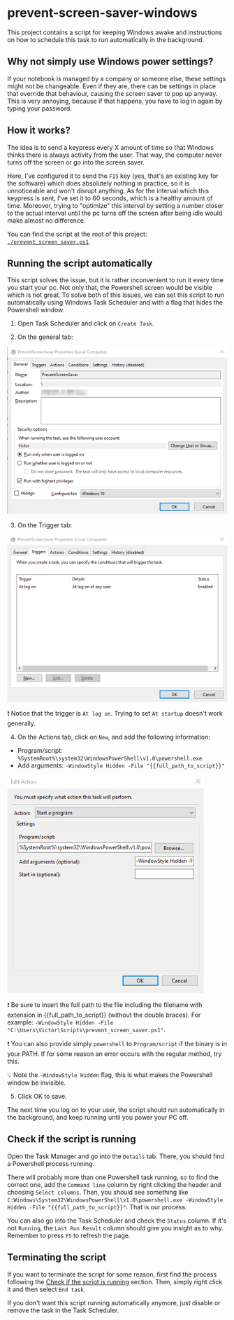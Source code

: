 # prevent-screen-saver-windows

This project contains a script for keeping Windows awake and instructions on how to schedule this task to run automatically in the background.

## Why not simply use Windows power settings?

If your notebook is managed by a company or someone else, these settings might not be changeable. Even if they are, there can be settings in place that override that behaviour, causing the screen saver to pop up anyway. This is very annoying, because if that happens, you have to log in again by typing your password.

## How it works?

The idea is to send a keypress every X amount of time so that Windows thinks there is always activity from the user. That way, the computer never turns off the screen or go into the screen saver.

Here, I've configured it to send the `F15` key (yes, that's an existing key for the software) which does absolutely nothing in practice, so it is unnoticeable and won't disrupt anything. As for the interval which this keypress is sent, I've set it to 60 seconds, which is a healthy amount of time. Moreover, trying to "optimize" this interval by setting a number closer to the actual interval until the pc turns off the screen after being idle would make almost no difference.

You can find the script at the root of this project: [`./prevent_screen_saver.ps1`](prevent_screen_saver.ps1).

## Running the script automatically

This script solves the issue, but it is rather inconvenient to run it every time you start your pc. Not only that, the Powershell screen would be visible which is not great. To solve both of this issues, we can set this script to run automatically using Windows Task Scheduler and with a flag that hides the Powershell window.

1) Open Task Scheduler and click on `Create Task`.

2) On the general tab:

![General tab](imgs/task_scheduler_general_tab.png)

3) On the Trigger tab:

![Trigger tab](imgs/task_scheduler_trigger_tab.png)

❗ Notice that the trigger is `At log on`. Trying to set `At startup` doesn't work generally.

4) On the Actions tab, click on `New`, and add the following information:

- Program/script: `%SystemRoot%\system32\WindowsPowerShell\v1.0\powershell.exe`
- Add arguments: `-WindowStyle Hidden -File "{{full_path_to_script}}"`

![Action tab](imgs/task_scheduler_action_tab.png)

❗ Be sure to insert the full path to the file including the filename with extension in {{full_path_to_script}} (without the double braces). For example: `-WindowStyle Hidden -File "C:\Users\Victor\Scripts\prevent_screen_saver.ps1"`.

❗ You can also provide simply `powershell` to `Program/script` if the binary is in your PATH. If for some reason an error occurs with the regular method, try this.

💡 Note the `-WindowStyle Hidden` flag, this is what makes the Powershell window be invisible.

5) Click OK to save.

The next time you log on to your user, the script should run automatically in the background, and keep running until you power your PC off.

## Check if the script is running

Open the Task Manager and go into the `Details` tab. There, you should find a Powershell process running.

There will probably more than one Powershell task running, so to find the correct one, add the `Command line` column by right clicking the header and choosing `Select columns`. Then, you should see something like `C:Windows\System32\WindowsPowerShell\v1.0\powershell.exe -WindowStyle Hidden -File "{{full_path_to_script}}"`. That is our process.


You can also go into the Task Scheduler and check the `Status` column. If it's not `Running`, the `Last Run Result` column should give you insight as to why. Remember to press `F5` to refresh the page.

## Terminating the script

If you want to terminate the script for some reason, first find the process following the [Check if the script is running](#check-if-the-script-is-running) section. Then, simply right click it and then select `End task`.

If you don't want this script running automatically anymore, just disable or remove the task in the Task Scheduler.
